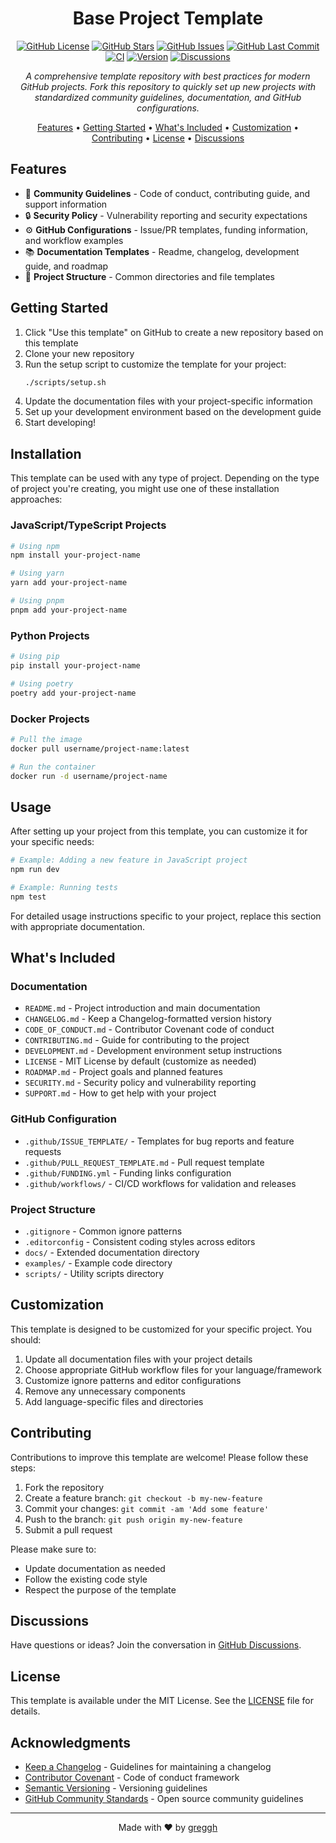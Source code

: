 <div align="center">

# Base Project Template

[![GitHub License](https://img.shields.io/github/license/greggh/base-project-template?style=flat-square)](https://github.com/greggh/base-project-template/blob/main/LICENSE)
[![GitHub Stars](https://img.shields.io/github/stars/greggh/base-project-template?style=flat-square)](https://github.com/greggh/base-project-template/stargazers)
[![GitHub Issues](https://img.shields.io/github/issues/greggh/base-project-template?style=flat-square)](https://github.com/greggh/base-project-template/issues)
[![GitHub Last Commit](https://img.shields.io/github/last-commit/greggh/base-project-template?style=flat-square)](https://github.com/greggh/base-project-template/commits/main)
[![CI](https://img.shields.io/github/actions/workflow/status/greggh/base-project-template/ci.yml?branch=main&style=flat-square&logo=github)](https://github.com/greggh/base-project-template/actions/workflows/ci.yml)
[![Version](https://img.shields.io/badge/Version-0.1.0-blue?style=flat-square)](https://github.com/greggh/base-project-template/releases/tag/v0.1.0)
[![Discussions](https://img.shields.io/github/discussions/greggh/base-project-template?style=flat-square&logo=github)](https://github.com/greggh/base-project-template/discussions)

*A comprehensive template repository with best practices for modern GitHub projects. Fork this repository to quickly set up new projects with standardized community guidelines, documentation, and GitHub configurations.*

[Features](#features) •
[Getting Started](#getting-started) •
[What's Included](#whats-included) •
[Customization](#customization) •
[Contributing](#contributing) •
[License](#license) •
[Discussions](https://github.com/greggh/base-project-template/discussions)

</div>

## Features

- 👥 **Community Guidelines** - Code of conduct, contributing guide, and support information
- 🔒 **Security Policy** - Vulnerability reporting and security expectations
- ⚙️ **GitHub Configurations** - Issue/PR templates, funding information, and workflow examples
- 📚 **Documentation Templates** - Readme, changelog, development guide, and roadmap
- 📁 **Project Structure** - Common directories and file templates

## Getting Started

1. Click "Use this template" on GitHub to create a new repository based on this template
2. Clone your new repository
3. Run the setup script to customize the template for your project:
   ```bash
   ./scripts/setup.sh
   ```
4. Update the documentation files with your project-specific information
5. Set up your development environment based on the development guide
6. Start developing!

## Installation

This template can be used with any type of project. Depending on the type of project you're creating, you might use one of these installation approaches:

### JavaScript/TypeScript Projects

```bash
# Using npm
npm install your-project-name

# Using yarn
yarn add your-project-name

# Using pnpm
pnpm add your-project-name
```

### Python Projects

```bash
# Using pip
pip install your-project-name

# Using poetry
poetry add your-project-name
```

### Docker Projects

```bash
# Pull the image
docker pull username/project-name:latest

# Run the container
docker run -d username/project-name
```

## Usage

After setting up your project from this template, you can customize it for your specific needs:

```bash
# Example: Adding a new feature in JavaScript project
npm run dev

# Example: Running tests
npm test
```

For detailed usage instructions specific to your project, replace this section with appropriate documentation.

## What's Included

### Documentation

- `README.md` - Project introduction and main documentation
- `CHANGELOG.md` - Keep a Changelog-formatted version history
- `CODE_OF_CONDUCT.md` - Contributor Covenant code of conduct
- `CONTRIBUTING.md` - Guide for contributing to the project
- `DEVELOPMENT.md` - Development environment setup instructions
- `LICENSE` - MIT License by default (customize as needed)
- `ROADMAP.md` - Project goals and planned features
- `SECURITY.md` - Security policy and vulnerability reporting
- `SUPPORT.md` - How to get help with your project

### GitHub Configuration

- `.github/ISSUE_TEMPLATE/` - Templates for bug reports and feature requests
- `.github/PULL_REQUEST_TEMPLATE.md` - Pull request template
- `.github/FUNDING.yml` - Funding links configuration
- `.github/workflows/` - CI/CD workflows for validation and releases

### Project Structure

- `.gitignore` - Common ignore patterns
- `.editorconfig` - Consistent coding styles across editors
- `docs/` - Extended documentation directory
- `examples/` - Example code directory
- `scripts/` - Utility scripts directory

## Customization

This template is designed to be customized for your specific project. You should:

1. Update all documentation files with your project details
2. Choose appropriate GitHub workflow files for your language/framework
3. Customize ignore patterns and editor configurations
4. Remove any unnecessary components
5. Add language-specific files and directories

## Contributing

Contributions to improve this template are welcome! Please follow these steps:

1. Fork the repository
2. Create a feature branch: `git checkout -b my-new-feature`
3. Commit your changes: `git commit -am 'Add some feature'`
4. Push to the branch: `git push origin my-new-feature`
5. Submit a pull request

Please make sure to:
- Update documentation as needed
- Follow the existing code style
- Respect the purpose of the template

## Discussions

Have questions or ideas? Join the conversation in [GitHub Discussions](https://github.com/greggh/base-project-template/discussions).

## License

This template is available under the MIT License. See the [LICENSE](LICENSE) file for details.

## Acknowledgments

- [Keep a Changelog](https://keepachangelog.com/) - Guidelines for maintaining a changelog
- [Contributor Covenant](https://www.contributor-covenant.org/) - Code of conduct framework
- [Semantic Versioning](https://semver.org/) - Versioning guidelines
- [GitHub Community Standards](https://opensource.guide/) - Open source community guidelines

---

<div align="center">
  <p>Made with ❤️ by <a href="https://github.com/greggh">greggh</a></p>
</div>